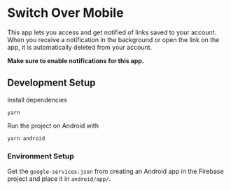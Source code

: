 # Switch Over Mobile

This app lets you access and get notified of links saved to your account. When you receive a notification in the background or open the link on the app, it is automatically deleted from your account. 

**Make sure to enable notifications for this app.**

## Development Setup
 Install dependencies
 ```
 yarn
 ```

Run the project on Android with
```
yarn android
```

### Environment Setup

Get the  `google-services.json` from creating an Android app in the Firebase project  and place it in `android/app/`.

